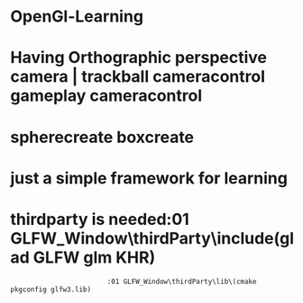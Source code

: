 # OpenGl-Learning 
#	Having Orthographic perspective camera | trackball cameracontrol gameplay cameracontrol
#	spherecreate boxcreate
#	just a simple framework for learning 
#	thirdparty is needed:01 GLFW_Window\thirdParty\include\(glad GLFW glm KHR)
                    	    :01 GLFW_Window\thirdParty\lib\(cmake pkgconfig glfw3.lib)
